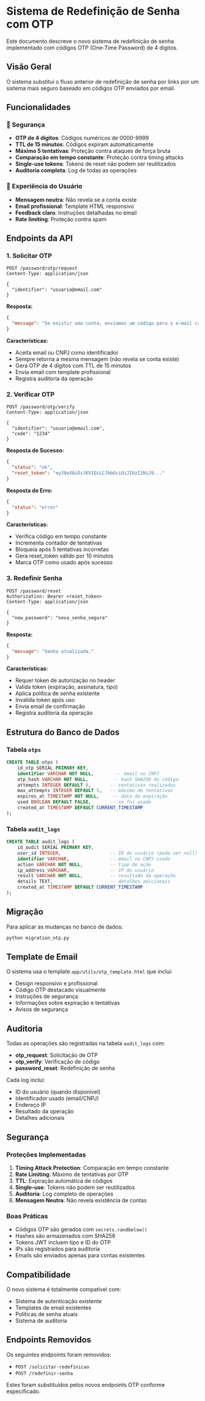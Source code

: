 # Sistema de Redefinição de Senha com OTP

Este documento descreve o novo sistema de redefinição de senha implementado com códigos OTP (One-Time Password) de 4 dígitos.

## Visão Geral

O sistema substitui o fluxo anterior de redefinição de senha por links por um sistema mais seguro baseado em códigos OTP enviados por email.

## Funcionalidades

### 🔐 Segurança
- **OTP de 4 dígitos**: Códigos numéricos de 0000-9999
- **TTL de 15 minutos**: Códigos expiram automaticamente
- **Máximo 5 tentativas**: Proteção contra ataques de força bruta
- **Comparação em tempo constante**: Proteção contra timing attacks
- **Single-use tokens**: Tokens de reset não podem ser reutilizados
- **Auditoria completa**: Log de todas as operações

### 📧 Experiência do Usuário
- **Mensagem neutra**: Não revela se a conta existe
- **Email profissional**: Template HTML responsivo
- **Feedback claro**: Instruções detalhadas no email
- **Rate limiting**: Proteção contra spam

## Endpoints da API

### 1. Solicitar OTP
```http
POST /password/otp/request
Content-Type: application/json

{
  "identifier": "usuario@email.com"
}
```

**Resposta:**
```json
{
  "message": "Se existir uma conta, enviamos um código para o e-mail cadastrado."
}
```

**Características:**
- Aceita email ou CNPJ como identificador
- Sempre retorna a mesma mensagem (não revela se conta existe)
- Gera OTP de 4 dígitos com TTL de 15 minutos
- Envia email com template profissional
- Registra auditoria da operação

### 2. Verificar OTP
```http
POST /password/otp/verify
Content-Type: application/json

{
  "identifier": "usuario@email.com",
  "code": "1234"
}
```

**Resposta de Sucesso:**
```json
{
  "status": "ok",
  "reset_token": "eyJ0eXAiOiJKV1QiLCJhbGciOiJIUzI1NiJ9..."
}
```

**Resposta de Erro:**
```json
{
  "status": "error"
}
```

**Características:**
- Verifica código em tempo constante
- Incrementa contador de tentativas
- Bloqueia após 5 tentativas incorretas
- Gera reset_token válido por 10 minutos
- Marca OTP como usado após sucesso

### 3. Redefinir Senha
```http
POST /password/reset
Authorization: Bearer <reset_token>
Content-Type: application/json

{
  "new_password": "nova_senha_segura"
}
```

**Resposta:**
```json
{
  "message": "Senha atualizada."
}
```

**Características:**
- Requer token de autorização no header
- Valida token (expiração, assinatura, tipo)
- Aplica política de senha existente
- Invalida token após uso
- Envia email de confirmação
- Registra auditoria da operação

## Estrutura do Banco de Dados

### Tabela `otps`
```sql
CREATE TABLE otps (
    id_otp SERIAL PRIMARY KEY,
    identifier VARCHAR NOT NULL,        -- email ou CNPJ
    otp_hash VARCHAR NOT NULL,         -- hash SHA256 do código
    attempts INTEGER DEFAULT 0,       -- tentativas realizadas
    max_attempts INTEGER DEFAULT 5,   -- máximo de tentativas
    expires_at TIMESTAMP NOT NULL,     -- data de expiração
    used BOOLEAN DEFAULT FALSE,       -- se foi usado
    created_at TIMESTAMP DEFAULT CURRENT_TIMESTAMP
);
```

### Tabela `audit_logs`
```sql
CREATE TABLE audit_logs (
    id_audit SERIAL PRIMARY KEY,
    user_id INTEGER,                  -- ID do usuário (pode ser null)
    identifier VARCHAR,               -- email ou CNPJ usado
    action VARCHAR NOT NULL,          -- tipo de ação
    ip_address VARCHAR,               -- IP do usuário
    result VARCHAR NOT NULL,          -- resultado da operação
    details TEXT,                     -- detalhes adicionais
    created_at TIMESTAMP DEFAULT CURRENT_TIMESTAMP
);
```

## Migração

Para aplicar as mudanças no banco de dados:

```bash
python migration_otp.py
```

## Template de Email

O sistema usa o template `app/utils/otp_template.html` que inclui:
- Design responsivo e profissional
- Código OTP destacado visualmente
- Instruções de segurança
- Informações sobre expiração e tentativas
- Avisos de segurança

## Auditoria

Todas as operações são registradas na tabela `audit_logs` com:
- **otp_request**: Solicitação de OTP
- **otp_verify**: Verificação de código
- **password_reset**: Redefinição de senha

Cada log inclui:
- ID do usuário (quando disponível)
- Identificador usado (email/CNPJ)
- Endereço IP
- Resultado da operação
- Detalhes adicionais

## Segurança

### Proteções Implementadas
1. **Timing Attack Protection**: Comparação em tempo constante
2. **Rate Limiting**: Máximo de tentativas por OTP
3. **TTL**: Expiração automática de códigos
4. **Single-use**: Tokens não podem ser reutilizados
5. **Auditoria**: Log completo de operações
6. **Mensagem Neutra**: Não revela existência de contas

### Boas Práticas
- Códigos OTP são gerados com `secrets.randbelow()`
- Hashes são armazenados com SHA256
- Tokens JWT incluem tipo e ID do OTP
- IPs são registrados para auditoria
- Emails são enviados apenas para contas existentes

## Compatibilidade

O novo sistema é totalmente compatível com:
- Sistema de autenticação existente
- Templates de email existentes
- Políticas de senha atuais
- Sistema de auditoria

## Endpoints Removidos

Os seguintes endpoints foram removidos:
- `POST /solicitar-redefinicao`
- `POST /redefinir-senha`

Estes foram substituídos pelos novos endpoints OTP conforme especificado.
